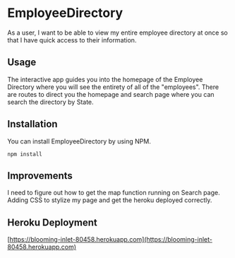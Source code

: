 # EmployeeDirectory

As a user, I want to be able to view my entire employee directory at once so that I have quick access to their information.

Usage
--------------
The interactive app guides you into the homepage of the Employee Directory where you will see the entirety of 
all of the "employees". There are routes to direct you the homepage and search page where you can search the 
directory by State.


Installation
--------------
You can install EmployeeDirectory by using NPM.

```
npm install 
```

## Improvements
I need to figure out how to get the map function running on Search page. 
Adding CSS to stylize my page and get the heroku deployed correctly.

## Heroku Deployment
[https://blooming-inlet-80458.herokuapp.com](https://blooming-inlet-80458.herokuapp.com)

